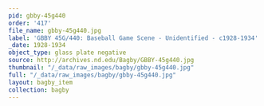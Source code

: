 ```yaml
---
pid: gbby-45g440
order: '417'
file_name: gbby-45g440.jpg
label: 'GBBY 45G/440: Baseball Game Scene - Unidentified - c1928-1934'
_date: 1928-1934
object_type: glass plate negative
source: http://archives.nd.edu/Bagby/GBBY-45g440.jpg
thumbnail: "/_data/raw_images/bagby/gbby-45g440.jpg"
full: "/_data/raw_images/bagby/gbby-45g440.jpg"
layout: bagby_item
collection: bagby
---
```

